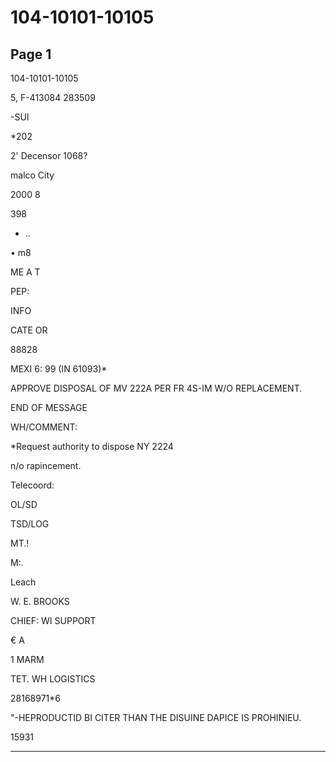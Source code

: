 # 104-10101-10105

## Page 1

104-10101-10105

5, F-413084 283509

-SUI

*202

2' Decensor 1068?

malco City

2000 8

398

- ..

• m8

ME A T

PEP:

INFO

CATE OR

88828

MEXI 6: 99 (IN 61093)*

APPROVE DISPOSAL OF MV 222A PER FR 4S-IM W/O REPLACEMENT.

END OF MESSAGE

WH/COMMENT:

*Request authority to dispose NY 2224

n/o rapincement.

Telecoord:

OL/SD

TSD/LOG

MT.!

M:.

Leach

W. E. BROOKS

CHIEF: WI SUPPORT

€ A

1 MARM

TET. WH LOGISTICS

28168971*6

"-HEPRODUCTID BI CITER THAN THE DISUINE DAPICE IS PROHINIEU.

15931

---

